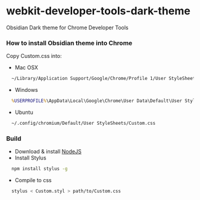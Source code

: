 webkit-developer-tools-dark-theme
=================================

Obsidian Dark theme for Chrome Developer Tools

### How to install Obsidian theme into Chrome

Copy Custom.css into:

* Mac OSX 

```sh
  ~/Library/Application Support/Google/Chrome/Profile 1/User StyleSheets/Custom.css
```
* Windows 

```cmd
  %USERPROFILE%\AppData\Local\Google\Chrome\User Data\Default\User StyleSheets\Custom.css
```
* Ubuntu 

```sh
  ~/.config/chromium/Default/User StyleSheets/Custom.css
```


### Build

* Download & install [NodeJS](http://nodejs.org/download/)
* Install Stylus

```sh
  npm install stylus -g
```
* Compile to css

```sh
  stylus < Custom.styl > path/to/Custom.css
```

